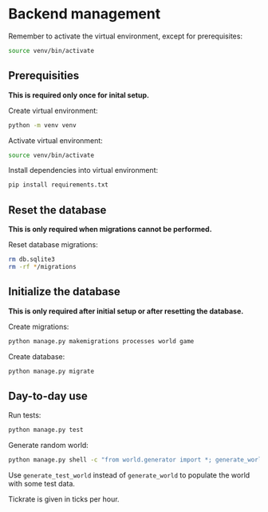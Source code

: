 # Backend management

Remember to activate the virtual environment, except for prerequisites:
```bash
source venv/bin/activate
```

## Prerequisities

**This is required only once for inital setup.**

Create virtual environment:
```bash
python -m venv venv
```

Activate virtual environment:
```bash
source venv/bin/activate
```

Install dependencies into virtual environment:
```bash
pip install requirements.txt
```

## Reset the database

**This is only required when migrations cannot be performed.**

Reset database migrations:
```bash
rm db.sqlite3
rm -rf */migrations
```

## Initialize the database

**This is only required after initial setup or after resetting the database.**

Create migrations:

```bash
python manage.py makemigrations processes world game
```

Create database:

```bash
python manage.py migrate
```

## Day-to-day use

Run tests:

```bash
python manage.py test
```

Generate random world:
```bash
python manage.py shell -c "from world.generator import *; generate_world(10, 0.5, 0, exist_ok=True, tickrate=60)"
```
Use `generate_test_world` instead of `generate_world` to populate the world with some test data.

Tickrate is given in ticks per hour.
